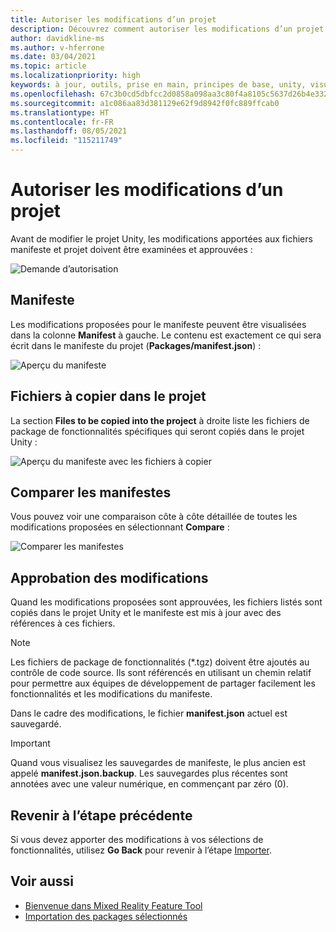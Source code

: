 ```yaml
---
title: Autoriser les modifications d’un projet
description: Découvrez comment autoriser les modifications d’un projet par Mixed Reality Feature Tool pour le développement HoloLens et VR.
author: davidkline-ms
ms.author: v-hferrone
ms.date: 03/04/2021
ms.topic: article
ms.localizationpriority: high
keywords: à jour, outils, prise en main, principes de base, unity, visual studio, toolkit, casque de réalité mixte, casque windows mixed reality, casque de réalité virtuelle, installation, Windows, HoloLens, émulateur, unreal, openxr
ms.openlocfilehash: 67c3b0cd5dbfcc2d0858a098aa3c80f4a8105c5637d26b4e33268d4b830b218e
ms.sourcegitcommit: a1c086aa83d381129e62f9d8942f0fc889ffcab0
ms.translationtype: HT
ms.contentlocale: fr-FR
ms.lasthandoff: 08/05/2021
ms.locfileid: "115211749"
---
```

# <a name="authorizing-project-changes"></a>Autoriser les modifications d’un projet

Avant de modifier le projet Unity, les modifications apportées aux fichiers manifeste et projet doivent être examinées et approuvées :

![Demande d’autorisation](images/FeatureToolApprovalRequest.png)

## <a name="manifest"></a>Manifeste

Les modifications proposées pour le manifeste peuvent être visualisées dans la colonne **Manifest** à gauche. Le contenu est exactement ce qui sera écrit dans le manifeste du projet (**Packages/manifest.json**) :

![Aperçu du manifeste](images/ManifestPreview.png)

## <a name="files-to-be-copied-into-the-project"></a>Fichiers à copier dans le projet

La section **Files to be copied into the project** à droite liste les fichiers de package de fonctionnalités spécifiques qui seront copiés dans le projet Unity :

![Aperçu du manifeste avec les fichiers à copier](images/FilesToCopy.png)

## <a name="compare-manifests"></a>Comparer les manifestes

Vous pouvez voir une comparaison côte à côte détaillée de toutes les modifications proposées en sélectionnant **Compare** :

![Comparer les manifestes](images/FeatureToolCompareManifest.png)

## <a name="approving-changes"></a>Approbation des modifications

Quand les modifications proposées sont approuvées, les fichiers listés sont copiés dans le projet Unity et le manifeste est mis à jour avec des références à ces fichiers.

> [!NOTE]
> Les fichiers de package de fonctionnalités (*.tgz) doivent être ajoutés au contrôle de code source. Ils sont référencés en utilisant un chemin relatif pour permettre aux équipes de développement de partager facilement les fonctionnalités et les modifications du manifeste.

 Dans le cadre des modifications, le fichier **manifest.json** actuel est sauvegardé.

> [!IMPORTANT]
> Quand vous visualisez les sauvegardes de manifeste, le plus ancien est appelé **manifest.json.backup**. Les sauvegardes plus récentes sont annotées avec une valeur numérique, en commençant par zéro (0).

## <a name="going-back-to-the-previous-step"></a>Revenir à l’étape précédente

Si vous devez apporter des modifications à vos sélections de fonctionnalités, utilisez **Go Back** pour revenir à l’étape [Importer](importing-features.md).

## <a name="see-also"></a>Voir aussi

- [Bienvenue dans Mixed Reality Feature Tool](welcome-to-mr-feature-tool.md)
- [Importation des packages sélectionnés](importing-features.md)
